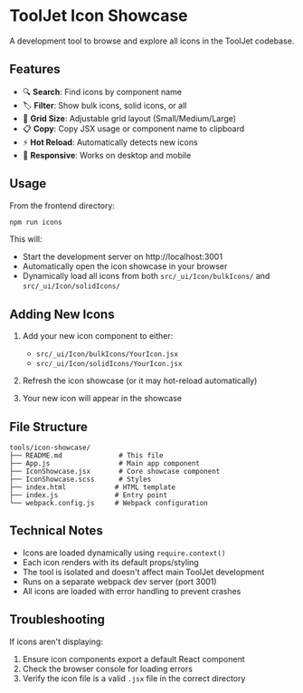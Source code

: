 # ToolJet Icon Showcase

A development tool to browse and explore all icons in the ToolJet codebase.

## Features

- 🔍 **Search**: Find icons by component name
- 🏷️ **Filter**: Show bulk icons, solid icons, or all
- 📐 **Grid Size**: Adjustable grid layout (Small/Medium/Large)
- 📋 **Copy**: Copy JSX usage or component name to clipboard
- ⚡ **Hot Reload**: Automatically detects new icons
- 📱 **Responsive**: Works on desktop and mobile

## Usage

From the frontend directory:

```bash
npm run icons
```

This will:
- Start the development server on http://localhost:3001
- Automatically open the icon showcase in your browser
- Dynamically load all icons from both `src/_ui/Icon/bulkIcons/` and `src/_ui/Icon/solidIcons/`

## Adding New Icons

1. Add your new icon component to either:
   - `src/_ui/Icon/bulkIcons/YourIcon.jsx` 
   - `src/_ui/Icon/solidIcons/YourIcon.jsx`

2. Refresh the icon showcase (or it may hot-reload automatically)

3. Your new icon will appear in the showcase

## File Structure

```
tools/icon-showcase/
├── README.md              # This file
├── App.js                 # Main app component
├── IconShowcase.jsx       # Core showcase component
├── IconShowcase.scss      # Styles
├── index.html            # HTML template
├── index.js              # Entry point
└── webpack.config.js     # Webpack configuration
```

## Technical Notes

- Icons are loaded dynamically using `require.context()`
- Each icon renders with its default props/styling
- The tool is isolated and doesn't affect main ToolJet development
- Runs on a separate webpack dev server (port 3001)
- All icons are loaded with error handling to prevent crashes

## Troubleshooting

If icons aren't displaying:
1. Ensure icon components export a default React component
2. Check the browser console for loading errors
3. Verify the icon file is a valid `.jsx` file in the correct directory